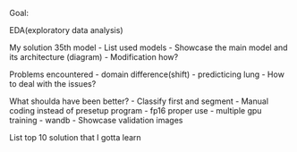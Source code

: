 Goal:

EDA(exploratory data analysis)

My solution 35th
  model
    - List used models
    - Showcase the main model and its architecture (diagram)
      - Modification how?

  Problems encountered
    - domain difference(shift)
    - predicticing lung
    - How to deal with the issues?

  What shoulda have been better?
    - Classify first and segment
    - Manual coding instead of presetup program
    - fp16 proper use
    - multiple gpu training
    - wandb
    - Showcase validation images 
 
List top 10 solution that I gotta learn
